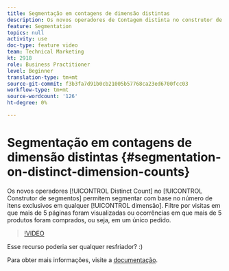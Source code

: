 ```yaml
---
title: Segmentação em contagens de dimensão distintas
description: Os novos operadores de Contagem distinta no construtor de segmentos permitem segmentar com base no número de itens únicos em qualquer dimensão. Filtre por visitas em que mais de 5 páginas foram visualizadas ou ocorrências em que mais de 5 produtos foram comprados, ou seja, em um único pedido.
feature: Segmentation
topics: null
activity: use
doc-type: feature video
team: Technical Marketing
kt: 2918
role: Business Practitioner
level: Beginner
translation-type: tm+mt
source-git-commit: f3b3fa7d91b0cb21005b57768ca23ed6700fcc03
workflow-type: tm+mt
source-wordcount: '126'
ht-degree: 0%

---
```



# Segmentação em contagens de dimensão distintas {#segmentation-on-distinct-dimension-counts}

Os novos operadores [!UICONTROL Distinct Count] no [!UICONTROL Construtor de segmentos] permitem segmentar com base no número de itens exclusivos em qualquer [!UICONTROL dimensão]. Filtre por visitas em que mais de 5 páginas foram visualizadas ou ocorrências em que mais de 5 produtos foram comprados, ou seja, em um único pedido.

>[!VIDEO](https://video.tv.adobe.com/v/27257/?quality=9)

Esse recurso poderia ser qualquer resfriador? :)

Para obter mais informações, visite a [documentação](https://marketing.adobe.com/resources/help/en_US/analytics/segment/seg_operators.html).
